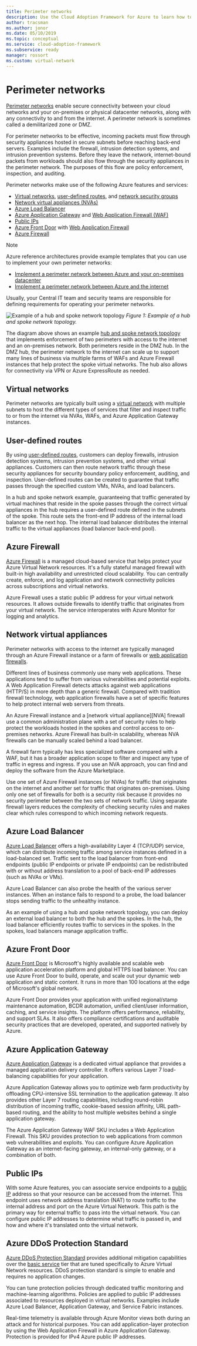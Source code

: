 ```yaml
---
title: Perimeter networks
description: Use the Cloud Adoption Framework for Azure to learn how to set up Azure effectively for your organization.
author: tracsman
ms.author: jonor
ms.date: 05/10/2019
ms.topic: conceptual
ms.service: cloud-adoption-framework
ms.subservice: ready
manager: rossort
ms.custom: virtual-network
---
```


# Perimeter networks

[Perimeter networks][perimeter-network] enable secure connectivity between your cloud networks and your on-premises or physical datacenter networks, along with any connectivity to and from the internet. A perimeter network is sometimes called a demilitarized zone or DMZ.

For perimeter networks to be effective, incoming packets must flow through security appliances hosted in secure subnets before reaching back-end servers. Examples include the firewall, intrusion detection systems, and intrusion prevention systems. Before they leave the network, internet-bound packets from workloads should also flow through the security appliances in the perimeter network. The purposes of this flow are policy enforcement, inspection, and auditing.

Perimeter networks make use of the following Azure features and services:

- [Virtual networks][virtual-networks], [user-defined routes][user-defined-routes], and [network security groups][network-security-groups]
- [Network virtual appliances (NVAs)][network-virtual-appliances]
- [Azure Load Balancer][alb]
- [Azure Application Gateway][appgw] and [Web Application Firewall (WAF)][appgwwaf]
- [Public IPs][PIP]
- [Azure Front Door][afd] with [Web Application Firewall][afdwaf]
- [Azure Firewall][Azure-firewall]

> [!NOTE]
> Azure reference architectures provide example templates that you can use to implement your own perimeter networks:
>
> - [Implement a perimeter network between Azure and your on-premises datacenter](/azure/architecture/reference-architectures/dmz/secure-vnet-dmz)
> - [Implement a perimeter network between Azure and the internet](/azure/architecture/reference-architectures/dmz/secure-vnet-dmz?toc=/azure/cloud-adoption-framework/toc.json&bc=/azure/cloud-adoption-framework/_bread/toc.json)

Usually, your Central IT team and security teams are responsible for defining requirements for operating your perimeter networks.

![Example of a hub and spoke network topology](../../_images/azure-best-practices/network-high-level-perimeter-networks.png)
_Figure 1: Example of a hub and spoke network topology._

The diagram above shows an example [hub and spoke network topology](./hub-spoke-network-topology.md) that implements enforcement of two perimeters with access to the internet and an on-premises network. Both perimeters reside in the DMZ hub. In the DMZ hub, the perimeter network to the internet can scale up to support many lines of business via multiple farms of WAFs and Azure Firewall instances that help protect the spoke virtual networks. The hub also allows for connectivity via VPN or Azure ExpressRoute as needed.

## Virtual networks

Perimeter networks are typically built using a [virtual network][virtual-networks] with multiple subnets to host the different types of services that filter and inspect traffic to or from the internet via NVAs, WAFs, and Azure Application Gateway instances.

## User-defined routes

By using [user-defined routes][user-defined-routes], customers can deploy firewalls, intrusion detection systems, intrusion prevention systems, and other virtual appliances. Customers can then route network traffic through these security appliances for security boundary policy enforcement, auditing, and inspection. User-defined routes can be created to guarantee that traffic passes through the specified custom VMs, NVAs, and load balancers.

In a hub and spoke network example, guaranteeing that traffic generated by virtual machines that reside in the spoke passes through the correct virtual appliances in the hub requires a user-defined route defined in the subnets of the spoke. This route sets the front-end IP address of the internal load balancer as the next hop. The internal load balancer distributes the internal traffic to the virtual appliances (load balancer back-end pool).

## Azure Firewall

[Azure Firewall][Azure-firewall] is a managed cloud-based service that helps protect your Azure Virtual Network resources. It's a fully stateful managed firewall with built-in high availability and unrestricted cloud scalability. You can centrally create, enforce, and log application and network connectivity policies across subscriptions and virtual networks.

Azure Firewall uses a static public IP address for your virtual network resources. It allows outside firewalls to identify traffic that originates from your virtual network. The service interoperates with Azure Monitor for logging and analytics.

## Network virtual appliances

Perimeter networks with access to the internet are typically managed through an Azure Firewall instance or a farm of firewalls or [web application firewalls][afdwaf].

Different lines of business commonly use many web applications. These applications tend to suffer from various vulnerabilities and potential exploits. A Web Application Firewall detects attacks against web applications (HTTP/S) in more depth than a generic firewall. Compared with tradition firewall technology, web application firewalls have a set of specific features to help protect internal web servers from threats.

An Azure Firewall instance and a [network virtual appliance][NVA] firewall use a common administration plane with a set of security rules to help protect the workloads hosted in the spokes and control access to on-premises networks. Azure Firewall has built-in scalability, whereas NVA firewalls can be manually scaled behind a load balancer.

A firewall farm typically has less specialized software compared with a WAF, but it has a broader application scope to filter and inspect any type of traffic in egress and ingress. If you use an NVA approach, you can find and deploy the software from the Azure Marketplace.

Use one set of Azure Firewall instances (or NVAs) for traffic that originates on the internet and another set for traffic that originates on-premises. Using only one set of firewalls for both is a security risk because it provides no security perimeter between the two sets of network traffic. Using separate firewall layers reduces the complexity of checking security rules and makes clear which rules correspond to which incoming network requests.

## Azure Load Balancer

[Azure Load Balancer][alb] offers a high-availability Layer 4 (TCP/UDP) service, which can distribute incoming traffic among service instances defined in a load-balanced set. Traffic sent to the load balancer from front-end endpoints (public IP endpoints or private IP endpoints) can be redistributed with or without address translation to a pool of back-end IP addresses (such as NVAs or VMs).

Azure Load Balancer can also probe the health of the various server instances. When an instance fails to respond to a probe, the load balancer stops sending traffic to the unhealthy instance.

As an example of using a hub and spoke network topology, you can deploy an external load balancer to both the hub and the spokes. In the hub, the load balancer efficiently routes traffic to services in the spokes. In the spokes, load balancers manage application traffic.

## Azure Front Door

[Azure Front Door][afd] is Microsoft's highly available and scalable web application acceleration platform and global HTTPS load balancer. You can use Azure Front Door to build, operate, and scale out your dynamic web application and static content. It runs in more than 100 locations at the edge of Microsoft's global network.

Azure Front Door provides your application with unified regional/stamp maintenance automation, BCDR automation, unified client/user information, caching, and service insights. The platform offers performance, reliability, and support SLAs. It also offers compliance certifications and auditable security practices that are developed, operated, and supported natively by Azure.

## Azure Application Gateway

[Azure Application Gateway][appgw] is a dedicated virtual appliance that provides a managed application delivery controller. It offers various Layer 7 load-balancing capabilities for your application.

<!-- docutune:casing "the application gateway" "single application gateway" -->

Azure Application Gateway allows you to optimize web farm productivity by offloading CPU-intensive SSL termination to the application gateway. It also provides other Layer 7 routing capabilities, including round-robin distribution of incoming traffic, cookie-based session affinity, URL path-based routing, and the ability to host multiple websites behind a single application gateway.

The Azure Application Gateway WAF SKU includes a Web Application Firewall. This SKU provides protection to web applications from common web vulnerabilities and exploits. You can configure Azure Application Gateway as an internet-facing gateway, an internal-only gateway, or a combination of both.

## Public IPs

With some Azure features, you can associate service endpoints to a [public IP][PIP] address so that your resource can be accessed from the internet. This endpoint uses network address translation (NAT) to route traffic to the internal address and port on the Azure Virtual Network. This path is the primary way for external traffic to pass into the virtual network. You can configure public IP addresses to determine what traffic is passed in, and how and where it's translated onto the virtual network.

## Azure DDoS Protection Standard

[Azure DDoS Protection Standard][DDoS] provides additional mitigation capabilities over the [basic service][DDoS] tier that are tuned specifically to Azure Virtual Network resources. DDoS protection standard is simple to enable and requires no application changes.

You can tune protection policies through dedicated traffic monitoring and machine-learning algorithms. Policies are applied to public IP addresses associated to resources deployed in virtual networks. Examples include Azure Load Balancer, Application Gateway, and Service Fabric instances.

Real-time telemetry is available through Azure Monitor views both during an attack and for historical purposes. You can add application-layer protection by using the Web Application Firewall in Azure Application Gateway. Protection is provided for IPv4 Azure public IP addresses.

<!-- links -->

[Virtual-networks]: /azure/virtual-network/virtual-networks-overview
[Network-security-groups]: /azure/virtual-network/virtual-networks-nsg
[User-defined-routes]: /azure/virtual-network/virtual-networks-udr-overview
[Network-virtual-appliances]: /azure/architecture/reference-architectures/dmz/nva-ha
[Azure-firewall]: /azure/firewall/overview
[Perimeter-network]: /azure/best-practices-network-security
[Alb]: /azure/load-balancer/load-balancer-overview
[DDoS]: /azure/virtual-network/ddos-protection-overview
[PIP]: /azure/virtual-network/virtual-network-public-ip-address
[Afd]: /azure/frontdoor/front-door-overview
[Afdwaf]: /azure/frontdoor/waf-overview
[Appgw]: /azure/application-gateway/application-gateway-introduction
[Appgwwaf]: /azure/application-gateway/application-gateway-web-application-firewall-overview
